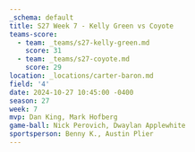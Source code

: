 ```yaml
---
_schema: default
title: S27 Week 7 - Kelly Green vs Coyote
teams-score:
  - team: _teams/s27-kelly-green.md
    score: 31
  - team: _teams/s27-coyote.md
    score: 29
location: _locations/carter-baron.md
field: '4'
date: 2024-10-27 10:45:00 -0400
season: 27
week: 7
mvp: Dan King, Mark Hofberg
game-ball: Nick Perovich, Dwaylan Applewhite
sportsperson: Benny K., Austin Plier
---
```

